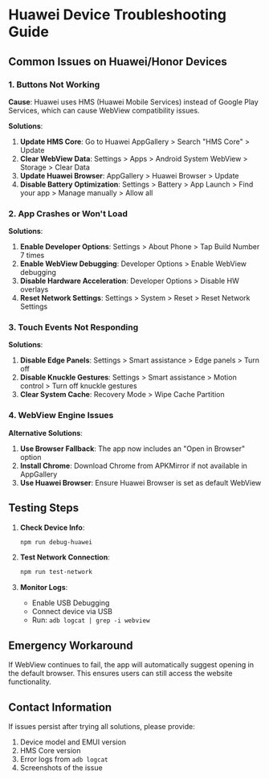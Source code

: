 # Huawei Device Troubleshooting Guide

## Common Issues on Huawei/Honor Devices

### 1. Buttons Not Working

**Cause**: Huawei uses HMS (Huawei Mobile Services) instead of Google Play Services, which can cause WebView compatibility issues.

**Solutions**:

1. **Update HMS Core**: Go to Huawei AppGallery > Search "HMS Core" > Update
2. **Clear WebView Data**: Settings > Apps > Android System WebView > Storage > Clear Data
3. **Update Huawei Browser**: AppGallery > Huawei Browser > Update
4. **Disable Battery Optimization**: Settings > Battery > App Launch > Find your app > Manage manually > Allow all

### 2. App Crashes or Won't Load

**Solutions**:

1. **Enable Developer Options**: Settings > About Phone > Tap Build Number 7 times
2. **Enable WebView Debugging**: Developer Options > Enable WebView debugging
3. **Disable Hardware Acceleration**: Developer Options > Disable HW overlays
4. **Reset Network Settings**: Settings > System > Reset > Reset Network Settings

### 3. Touch Events Not Responding

**Solutions**:

1. **Disable Edge Panels**: Settings > Smart assistance > Edge panels > Turn off
2. **Disable Knuckle Gestures**: Settings > Smart assistance > Motion control > Turn off knuckle gestures
3. **Clear System Cache**: Recovery Mode > Wipe Cache Partition

### 4. WebView Engine Issues

**Alternative Solutions**:

1. **Use Browser Fallback**: The app now includes an "Open in Browser" option
2. **Install Chrome**: Download Chrome from APKMirror if not available in AppGallery
3. **Use Huawei Browser**: Ensure Huawei Browser is set as default WebView

## Testing Steps

1. **Check Device Info**:

   ```bash
   npm run debug-huawei
   ```

2. **Test Network Connection**:

   ```bash
   npm run test-network
   ```

3. **Monitor Logs**:
   -  Enable USB Debugging
   -  Connect device via USB
   -  Run: `adb logcat | grep -i webview`

## Emergency Workaround

If WebView continues to fail, the app will automatically suggest opening in the default browser. This ensures users can still access the website functionality.

## Contact Information

If issues persist after trying all solutions, please provide:

1. Device model and EMUI version
2. HMS Core version
3. Error logs from `adb logcat`
4. Screenshots of the issue
